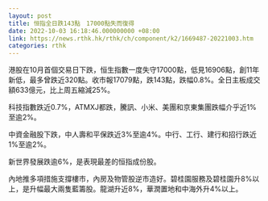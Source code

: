 ```yaml
---
layout: post
title: 恒指全日跌143點　17000點失而復得
date: 2022-10-03 16:18:46.000000000 +08:00
link: https://news.rthk.hk/rthk/ch/component/k2/1669487-20221003.htm
categories: rthk
---
```


港股在10月首個交易日下跌，恒生指數一度失守17000點，低見16906點，創11年新低，最多曾跌近320點。收市報17079點，跌143點，跌幅0.8%。全日主板成交額633億元，比上周五縮減25%。

科技指數跌近0.7%，ATMXJ都跌，騰訊、小米、美團和京東集團跌幅介乎近1%至逾2%。

中資金融股下跌，中人壽和平保跌近3%至逾4%。中行、工行、建行和招行跌近1%至逾2%。

新世界發展跌逾6%，是表現最差的恒指成份股。

內地推多項措施支撐樓市，內房及物管股逆市造好。碧桂園服務及碧桂園升8%以上，是升幅最大兩隻藍籌股。龍湖升近8%，華潤置地和中海外升4%以上。
